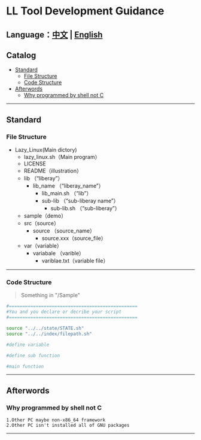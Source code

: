 # LL Tool Development Guidance 
Language：[中文](./dev_guide_cn.md) | [English](./dev_guide_en.md)
---
## Catalog
- [Standard](#标准)   
    - [File Structure](#文件结构)
    - [Code Structure](#代码结构)
-   [Afterwords](#后话)    
    -   [Why programmed by shell not C](#为何不使用c语言)
---
## Standard
### File Structure
-   Lazy_Linux(Main dictory)   
    -   lazy_linux.sh（Main program）    
    -   LICENSE  
    -   README（illustration）
    -   lib （“liberay”）
        - lib_name  （“liberay_name”）
            - lib_main.sh （“lib”）
            - sub-lib （“sub-liberay name”）
                -   sub-lib.sh （“sub-liberay”）
    -   sample（demo）
    -   src（source）
        - source （source_name）
            -   source.xxx（source_file）
    -   var（variable）
        -   variabale  （varible）
            -   variblae.txt（variable file）
---
### Code Structure
> Something in "/Sample" 

```bash
#================================================
#You and you declare or decribe your script
#================================================

source "../../state/STATE.sh"
source "../../index/filepath.sh"

#define variable

#define sub function

#main function
```
---
## Afterwords
### Why programmed by shell not C
    1.Other PC maybe non-x86_64 framework
    2.Other PC isn't installed all of GNU packages
---